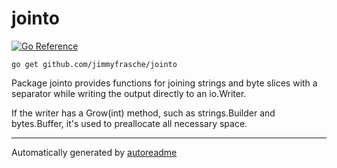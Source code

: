 # jointo
[![Go Reference](https://pkg.go.dev/badge/github.com/jimmyfrasche/jointo.svg)](https://pkg.go.dev/github.com/jimmyfrasche/jointo)

```shell
go get github.com/jimmyfrasche/jointo
```


Package jointo provides functions for joining strings and byte slices with a separator while writing the output directly to an io.Writer.

If the writer has a Grow(int) method, such as strings.Builder and bytes.Buffer, it's used to preallocate all necessary space.


---
Automatically generated by [autoreadme](https://github.com/jimmyfrasche/autoreadme)
